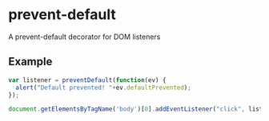 # prevent-default

A prevent-default decorator for DOM listeners

## Example

```js
var listener = preventDefault(function(ev) {
  alert("Default prevented! "+ev.defaultPrevented);
});

document.getElementsByTagName('body')[0].addEventListener("click", listener);
```

